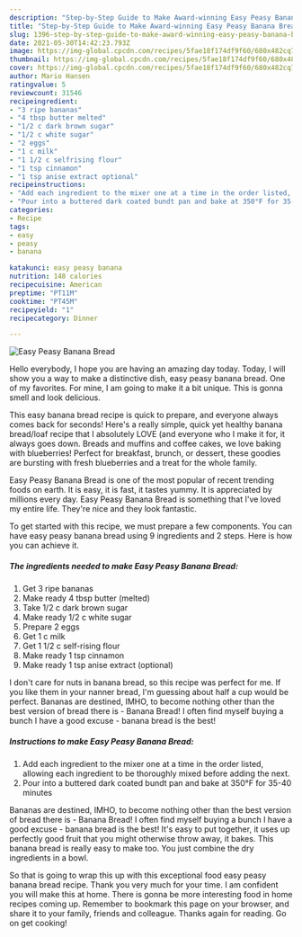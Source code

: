```yaml
---
description: "Step-by-Step Guide to Make Award-winning Easy Peasy Banana Bread"
title: "Step-by-Step Guide to Make Award-winning Easy Peasy Banana Bread"
slug: 1396-step-by-step-guide-to-make-award-winning-easy-peasy-banana-bread
date: 2021-05-30T14:42:23.793Z
image: https://img-global.cpcdn.com/recipes/5fae18f174df9f60/680x482cq70/easy-peasy-banana-bread-recipe-main-photo.jpg
thumbnail: https://img-global.cpcdn.com/recipes/5fae18f174df9f60/680x482cq70/easy-peasy-banana-bread-recipe-main-photo.jpg
cover: https://img-global.cpcdn.com/recipes/5fae18f174df9f60/680x482cq70/easy-peasy-banana-bread-recipe-main-photo.jpg
author: Mario Hansen
ratingvalue: 5
reviewcount: 31546
recipeingredient:
- "3 ripe bananas"
- "4 tbsp butter melted"
- "1/2 c dark brown sugar"
- "1/2 c white sugar"
- "2 eggs"
- "1 c milk"
- "1 1/2 c selfrising flour"
- "1 tsp cinnamon"
- "1 tsp anise extract optional"
recipeinstructions:
- "Add each ingredient to the mixer one at a time in the order listed, allowing each ingredient to be thoroughly mixed before adding the next."
- "Pour into a buttered dark coated bundt pan and bake at 350°F for 35-40 minutes"
categories:
- Recipe
tags:
- easy
- peasy
- banana

katakunci: easy peasy banana 
nutrition: 148 calories
recipecuisine: American
preptime: "PT11M"
cooktime: "PT45M"
recipeyield: "1"
recipecategory: Dinner

---
```



![Easy Peasy Banana Bread](https://img-global.cpcdn.com/recipes/5fae18f174df9f60/680x482cq70/easy-peasy-banana-bread-recipe-main-photo.jpg)

Hello everybody, I hope you are having an amazing day today. Today, I will show you a way to make a distinctive dish, easy peasy banana bread. One of my favorites. For mine, I am going to make it a bit unique. This is gonna smell and look delicious.

This easy banana bread recipe is quick to prepare, and everyone always comes back for seconds! Here&#39;s a really simple, quick yet healthy banana bread/loaf recipe that I absolutely LOVE (and everyone who I make it for, it always goes down. Breads and muffins and coffee cakes, we love baking with blueberries! Perfect for breakfast, brunch, or dessert, these goodies are bursting with fresh blueberries and a treat for the whole family.

Easy Peasy Banana Bread is one of the most popular of recent trending foods on earth. It is easy, it is fast, it tastes yummy. It is appreciated by millions every day. Easy Peasy Banana Bread is something that I've loved my entire life. They're nice and they look fantastic.


To get started with this recipe, we must prepare a few components. You can have easy peasy banana bread using 9 ingredients and 2 steps. Here is how you can achieve it.

<!--inarticleads1-->

##### The ingredients needed to make Easy Peasy Banana Bread:

1. Get 3 ripe bananas
1. Make ready 4 tbsp butter (melted)
1. Take 1/2 c dark brown sugar
1. Make ready 1/2 c white sugar
1. Prepare 2 eggs
1. Get 1 c milk
1. Get 1 1/2 c self-rising flour
1. Make ready 1 tsp cinnamon
1. Make ready 1 tsp anise extract (optional)


I don&#39;t care for nuts in banana bread, so this recipe was perfect for me. If you like them in your nanner bread, I&#39;m guessing about half a cup would be perfect. Bananas are destined, IMHO, to become nothing other than the best version of bread there is - Banana Bread! I often find myself buying a bunch I have a good excuse - banana bread is the best! 

<!--inarticleads2-->

##### Instructions to make Easy Peasy Banana Bread:

1. Add each ingredient to the mixer one at a time in the order listed, allowing each ingredient to be thoroughly mixed before adding the next.
1. Pour into a buttered dark coated bundt pan and bake at 350°F for 35-40 minutes


Bananas are destined, IMHO, to become nothing other than the best version of bread there is - Banana Bread! I often find myself buying a bunch I have a good excuse - banana bread is the best! It&#39;s easy to put together, it uses up perfectly good fruit that you might otherwise throw away, it bakes. This banana bread is really easy to make too. You just combine the dry ingredients in a bowl. 

So that is going to wrap this up with this exceptional food easy peasy banana bread recipe. Thank you very much for your time. I am confident you will make this at home. There is gonna be more interesting food in home recipes coming up. Remember to bookmark this page on your browser, and share it to your family, friends and colleague. Thanks again for reading. Go on get cooking!
